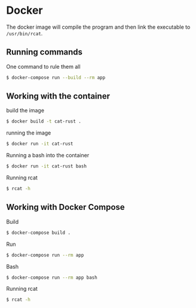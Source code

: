 # Docker

The docker image will compile the program and then link the executable to `/usr/bin/rcat`.

## Running commands

One command to rule them all
```zsh
$ docker-compose run --build --rm app  
```

## Working with the container

build the image
```zsh
$ docker build -t cat-rust .
```

running the image
```zsh
$ docker run -it cat-rust
```

Running a bash into the container
```zsh
$ docker run -it cat-rust bash
```

Running rcat
```zsh
$ rcat -h
```

## Working with  Docker Compose

Build
```zsh
$ docker-compose build .
```

Run
```zsh
$ docker-compose run --rm app
```

Bash
```zsh
$ docker-compose run --rm app bash
```

Running rcat
```zsh
$ rcat -h
```
